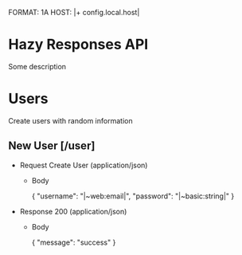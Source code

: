 FORMAT: 1A
HOST: |+ config.local.host|

# Hazy Responses API
Some description

# Users
Create users with random information

## New User [/user]

+ Request Create User (application/json)

    + Body

        { "username": "|~web:email|", "password": "|~basic:string|" }

+ Response 200 (application/json)

    + Body

        { "message": "success" }
